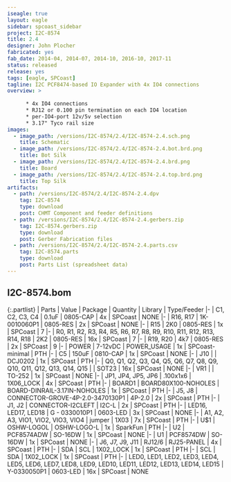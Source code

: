 ```yaml
---
iseagle: true
layout: eagle
sidebar: spcoast_sidebar
project: I2C-8574
title: 2.4
designer: John Plocher
fabricated: yes
fab_date: 2014-04, 2014-07, 2014-10, 2016-10, 2017-11
status: released
release: yes
tags: [eagle, SPCoast]
tagline: I2C PCF8474-based IO Expander with 4x IO4 connections
overview: >
    
      * 4x IO4 connections
      * RJ12 or 0.100 pin termination on each IO4 location
      * per-IO4-port 12v/5v selection
      * 3.17" Tyco rail size
images:
  - image_path: /versions/I2C-8574/2.4/I2C-8574-2.4.sch.png
    title: Schematic
  - image_path: /versions/I2C-8574/2.4/I2C-8574-2.4.bot.brd.png
    title: Bot Silk
  - image_path: /versions/I2C-8574/2.4/I2C-8574-2.4.brd.png
    title: Board
  - image_path: /versions/I2C-8574/2.4/I2C-8574-2.4.top.brd.png
    title: Top Silk
artifacts:
  - path: /versions/I2C-8574/2.4/I2C-8574-2.4.dpv
    tag: I2C-8574
    type: download
    post: CHMT Component and feeder definitions
  - path: /versions/I2C-8574/2.4/I2C-8574-2.4.gerbers.zip
    tag: I2C-8574.gerbers.zip
    type: download
    post: Gerber Fabrication files
  - path: /versions/I2C-8574/2.4/I2C-8574-2.4.parts.csv
    tag: I2C-8574.parts
    type: download
    post: Parts List (spreadsheet data)
---
```


## I2C-8574.bom

{:.partlist}
| Parts | Value | Package | Quantity | Library | Type/Feeder
|-
| C1, C2, C3, C4 | 0.1uF | 0805-CAP | 4x | SPCoast | NONE
|-
| R16, R17 | 1K-0010060P1 | 0805-RES | 2x | SPCoast | NONE
|-
| R15 | 2K0 | 0805-RES | 1x | SPCoast | 7
|-
| R0, R1, R2, R3, R4, R5, R6, R7, R8, R9, R10, R11, R12, R13, R14, R18 | 2K2 | 0805-RES | 16x | SPCoast | 7
|-
| R19, R20 | 4k7 | 0805-RES | 2x | SPCoast | 9
|-
| POWER | 7-12vDC | POWER_USAGE | 1x | SPCoast-minimal | PTH
|-
| C5 | 150uF | 0810-CAP | 1x | SPCoast | NONE
|-
| J10 |  | DCJ0202 | 1x | SPCoast | PTH
|-
| Q0, Q1, Q2, Q3, Q4, Q5, Q6, Q7, Q8, Q9, Q10, Q11, Q12, Q13, Q14, Q15 |  | SOT23 | 16x | SPCoast | NONE
|-
| VR1 |  | TO-252 | 1x | SPCoast | NONE
|-
| JP1, JP4, JP5, JP6 | .100x1x6 | 1X06_LOCK | 4x | SPCoast | PTH
|-
| BOARD1 | BOARD80X100-NOHOLES | BOARD-DINRAIL-3.17IN-NOHOLES | 1x | SPCoast | PTH
|-
| J5, J8 | CONNECTOR-GROVE-4P-2.0-3470130P1 | 4P-2.0 | 2x | SPCoast | PTH
|-
| J1, J2 | CONNECTOR-I2CLEFT | I2C-L | 2x | SPCoast | PTH
|-
| LED16, LED17, LED18 | G - 0330010P1 | 0603-LED | 3x | SPCoast | NONE
|-
| A1, A2, A3, VIO1, VIO2, VIO3, VIO4 | jumper | 1X03 | 7x | SPCoast | PTH
|-
| U$1 | OSHW-LOGOL | OSHW-LOGO-L | 1x | SparkFun | PTH
|-
| U2 | PCF8574ADW | SO-16DW | 1x | SPCoast | NONE
|-
| U1 | PCF8574DW | SO-16DW | 1x | SPCoast | NONE
|-
| J6, J7, J9, J11 | RJ12/6 | RJ25-PANEL | 4x | SPCoast | PTH
|-
| SDA | SCL | 1X02_LOCK | 1x | SPCoast | PTH
|-
| SCL | SDA | 1X02_LOCK | 1x | SPCoast | PTH
|-
| LED0, LED1, LED2, LED3, LED4, LED5, LED6, LED7, LED8, LED9, LED10, LED11, LED12, LED13, LED14, LED15 | Y-0330050P1 | 0603-LED | 16x | SPCoast | NONE
